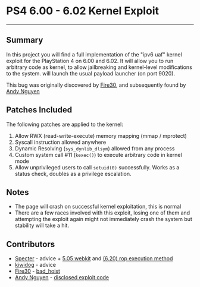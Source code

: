 # PS4 6.00 - 6.02 Kernel Exploit
---
## Summary
In this project you will find a full implementation of the "ipv6 uaf" kernel exploit for the PlayStation 4 on 6.00 and 6.02. It will allow you to run arbitrary code as kernel, to allow jailbreaking and kernel-level modifications to the system. will launch the usual payload launcher (on port 9020).

This bug was originally discovered by [Fire30](https://twitter.com/fire30), and subsequently found by [Andy Nguyen](https://twitter.com/theflow0/)

## Patches Included
The following patches are applied to the kernel:
1) Allow RWX (read-write-execute) memory mapping (mmap / mprotect)
2) Syscall instruction allowed anywhere
3) Dynamic Resolving (`sys_dynlib_dlsym`) allowed from any process
4) Custom system call #11 (`kexec()`) to execute arbitrary code in kernel mode
5) Allow unprivileged users to call `setuid(0)` successfully. Works as a status check, doubles as a privilege escalation.

## Notes
- The page will crash on successful kernel exploitation, this is normal
- There are a few races involved with this exploit, losing one of them and attempting the exploit again might not immediately crash the system but stability will take a hit.

## Contributors

- [Specter](https://twitter.com/SpecterDev) - advice + [5.05 webkit](https://github.com/Cryptogenic/PS4-5.05-Kernel-Exploit/blob/master/expl.js) and [(6.20) rop execution method](https://github.com/Cryptogenic/PS4-6.20-WebKit-Code-Execution-Exploit)
- [kiwidog](https://twitter.com/kd_tech_) - advice
- [Fire30](https://twitter.com/fire30) - [bad_hoist](https://github.com/Fire30/bad_hoist)
- [Andy Nguyen](https://twitter.com/theflow0/) - [disclosed exploit code](https://hackerone.com/reports/826026)